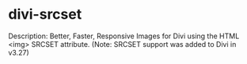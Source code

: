 # divi-srcset
Description: Better, Faster, Responsive Images for Divi using the HTML &lt;img&gt; SRCSET attribute. (Note: SRCSET support was added to Divi in v3.27)
